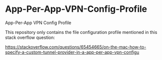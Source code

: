 # App-Per-App-VPN-Config-Profile
App-Per-App VPN Config Profile

This repository only contains the file configuration profile mentioned in this stack overflow question:

https://stackoverflow.com/questions/65454665/on-the-mac-how-to-specify-a-custom-tunnel-provider-in-a-app-per-app-vpn-configu
